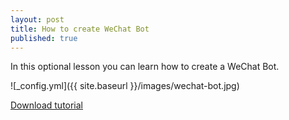 ```yaml
---
layout: post
title: How to create WeChat Bot
published: true
---
```


In this optional lesson you can learn how to create a WeChat Bot.

![_config.yml]({{ site.baseurl }}/images/wechat-bot.jpg)

[Download tutorial](https://github.com/juliarainbowx/juliarainbowx.github.io/blob/master/WeChat%20Bot.pdf)
